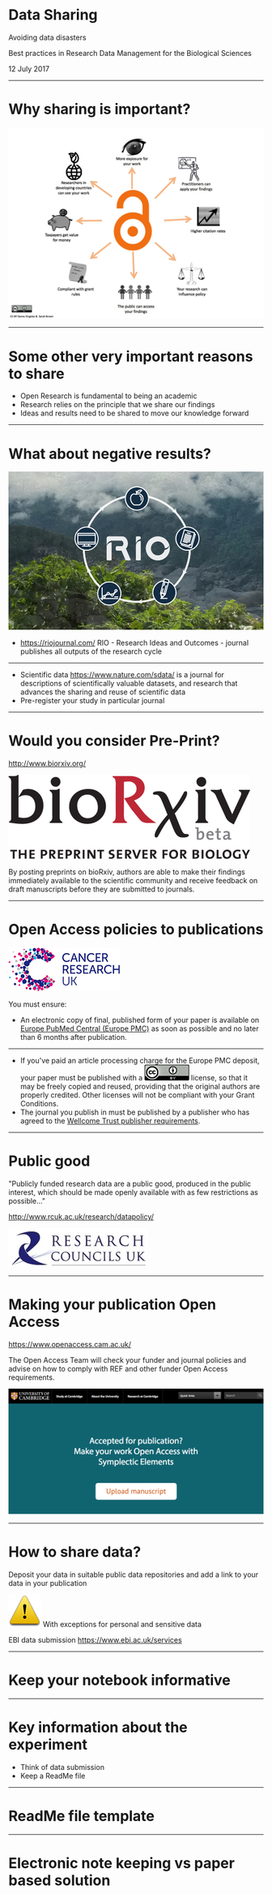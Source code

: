# Data Sharing

Avoiding data disasters

Best practices in Research Data Management for the Biological Sciences

12 July 2017

---
# Why sharing is important?

![](images/sharing.png) <!-- .element height="60%" width="60%" -->

---
# Some other very important reasons to share

- Open Research is fundamental to being an academic
- Research relies on the principle that we share our findings
- Ideas and results need to be shared to move our knowledge forward

---
# What about negative results?

![](images/rio.jpg) <!-- .element height="30%" width="30%" -->

- https://riojournal.com/ RIO - Research Ideas and Outcomes - journal publishes all outputs of the research cycle

----

- Scientific data https://www.nature.com/sdata/ is a journal for descriptions of scientifically valuable datasets, and research that advances the sharing and reuse of scientific data
- Pre-register your study in particular journal

---
# Would you consider Pre-Print?

http://www.biorxiv.org/

![](images/biorxiv.png)

By posting preprints on bioRxiv, authors are able to make their findings immediately available to the scientific community and receive feedback on draft manuscripts before they are submitted to journals.

---
# Open Access policies to publications
![](images/cruk.png)

You must ensure:

- An electronic copy of final, published form of your paper is available on [Europe PubMed Central (Europe PMC)](https://europepmc.org/) as soon as possible and no later than 6 months after publication.

----

- If you've paid an article processing charge for the Europe PMC deposit, your paper must be published with a ![CC-BY](images/ccby.png) license, so that it may be freely copied and reused, providing that the original authors are properly credited. Other licenses will not be compliant with your Grant Conditions.
- The journal you publish in must be published by a publisher who has agreed to the [Wellcome Trust publisher requirements](https://wellcome.ac.uk/funding/managing-grant/publisher-requirements).

---
# Public good

"Publicly funded research data are a public good, produced in the public interest, which should be made openly available with as few restrictions as possible..."

http://www.rcuk.ac.uk/research/datapolicy/

![](images/researchcouncilsuk.jpg)

---
# Making your publication Open Access

https://www.openaccess.cam.ac.uk/

The Open Access Team will check your funder and journal policies and advise on how to comply with REF and other funder Open Access requirements.

![](images/openaccess-cam.png) <!-- .element height="60%" width="60%" -->

---
# How to share data?

Deposit your data in suitable public data repositories and add a link to your data in your publication

![](images/warning.png) With exceptions for personal and sensitive data

EBI data submission
https://www.ebi.ac.uk/services



---
# Keep your notebook informative

---

# Key information about the experiment

- Think of data submission
- Keep a ReadMe file

---

# ReadMe file template

---

# Electronic note keeping vs paper based solution
